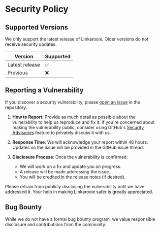 # Security Policy

## Supported Versions

We only support the latest release of Linkarooie. Older versions do not receive security updates.

| Version        | Supported          |
| -------------- | ------------------ |
| Latest release | :white_check_mark: |
| Previous       | :x:                |

## Reporting a Vulnerability

If you discover a security vulnerability, please [open an issue](https://github.com/loftwah/linkarooie/issues) in the repository. 

1. **How to Report**: Provide as much detail as possible about the vulnerability to help us reproduce and fix it. If you're concerned about making the vulnerability public, consider using GitHub's [Security Advisories](https://docs.github.com/en/code-security/security-advisories) feature to privately discuss it with us.
   
2. **Response Time**: We will acknowledge your report within 48 hours. Updates on the issue will be provided in the GitHub issue thread.

3. **Disclosure Process**: Once the vulnerability is confirmed:
   - We will work on a fix and update you on progress.
   - A release will be made addressing the issue.
   - You will be credited in the release notes (if desired).

Please refrain from publicly disclosing the vulnerability until we have addressed it. Your help in making Linkarooie safer is greatly appreciated.

## Bug Bounty

While we do not have a formal bug bounty program, we value responsible disclosure and contributions from the community.
